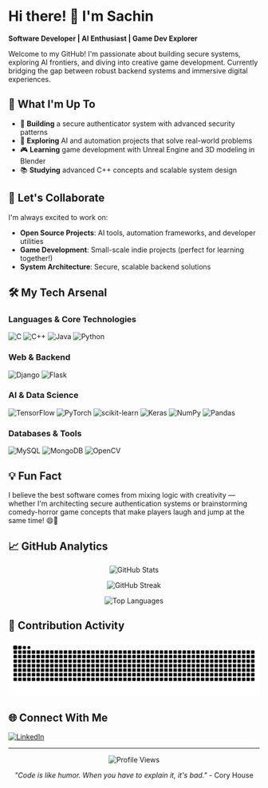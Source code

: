 # Hi there! 👋 I'm Sachin

**Software Developer | AI Enthusiast | Game Dev Explorer**

Welcome to my GitHub! I'm passionate about building secure systems, exploring AI frontiers, and diving into creative game development. Currently bridging the gap between robust backend systems and immersive digital experiences.

## 🚀 What I'm Up To

- 🔐 **Building** a secure authenticator system with advanced security patterns
- 🤖 **Exploring** AI and automation projects that solve real-world problems  
- 🎮 **Learning** game development with Unreal Engine and 3D modeling in Blender
- 📚 **Studying** advanced C++ concepts and scalable system design

## 🤝 Let's Collaborate

I'm always excited to work on:
- **Open Source Projects**: AI tools, automation frameworks, and developer utilities
- **Game Development**: Small-scale indie projects (perfect for learning together!)
- **System Architecture**: Secure, scalable backend solutions

## 🛠️ My Tech Arsenal

### Languages & Core Technologies
![C](https://img.shields.io/badge/c-%2300599C.svg?style=for-the-badge&logo=c&logoColor=white)
![C++](https://img.shields.io/badge/c++-%2300599C.svg?style=for-the-badge&logo=c%2B%2B&logoColor=white)
![Java](https://img.shields.io/badge/java-%23ED8B00.svg?style=for-the-badge&logo=openjdk&logoColor=white)
![Python](https://img.shields.io/badge/python-3670A0?style=for-the-badge&logo=python&logoColor=ffdd54)

### Web & Backend
![Django](https://img.shields.io/badge/django-%23092E20.svg?style=for-the-badge&logo=django&logoColor=white)
![Flask](https://img.shields.io/badge/flask-%23000.svg?style=for-the-badge&logo=flask&logoColor=white)

### AI & Data Science
![TensorFlow](https://img.shields.io/badge/TensorFlow-%23FF6F00.svg?style=for-the-badge&logo=TensorFlow&logoColor=white)
![PyTorch](https://img.shields.io/badge/PyTorch-%23EE4C2C.svg?style=for-the-badge&logo=PyTorch&logoColor=white)
![scikit-learn](https://img.shields.io/badge/scikit--learn-%23F7931E.svg?style=for-the-badge&logo=scikit-learn&logoColor=white)
![Keras](https://img.shields.io/badge/Keras-%23D00000.svg?style=for-the-badge&logo=Keras&logoColor=white)
![NumPy](https://img.shields.io/badge/numpy-%23013243.svg?style=for-the-badge&logo=numpy&logoColor=white)
![Pandas](https://img.shields.io/badge/pandas-%23150458.svg?style=for-the-badge&logo=pandas&logoColor=white)

### Databases & Tools
![MySQL](https://img.shields.io/badge/mysql-4479A1.svg?style=for-the-badge&logo=mysql&logoColor=white)
![MongoDB](https://img.shields.io/badge/MongoDB-%234ea94b.svg?style=for-the-badge&logo=mongodb&logoColor=white)
![OpenCV](https://img.shields.io/badge/opencv-%23white.svg?style=for-the-badge&logo=opencv&logoColor=white)

## 💡 Fun Fact
I believe the best software comes from mixing logic with creativity — whether I'm architecting secure authentication systems or brainstorming comedy-horror game concepts that make players laugh and jump at the same time! 😄👻

## 📈 GitHub Analytics

<div align="center">
  
![GitHub Stats](https://github-readme-stats.vercel.app/api?username=Sachinpd-1703&theme=radical&hide_border=true&include_all_commits=true&count_private=true)

![GitHub Streak](https://nirzak-streak-stats.vercel.app/?user=Sachinpd-1703&theme=radical&hide_border=true)

![Top Languages](https://github-readme-stats.vercel.app/api/top-langs/?username=Sachinpd-1703&theme=radical&hide_border=true&include_all_commits=true&count_private=true&layout=compact)

</div>

## 🐍 Contribution Activity

<div align="center">
  <picture>
    <source media="(prefers-color-scheme: dark)" srcset="https://raw.githubusercontent.com/Sachinpd-1703/Sachinpd-1703/output/github-contribution-grid-snake-dark.svg" />
    <source media="(prefers-color-scheme: light)" srcset="https://raw.githubusercontent.com/Sachinpd-1703/Sachinpd-1703/output/github-contribution-grid-snake.svg" />
    <img alt="GitHub Contribution Snake" src="https://raw.githubusercontent.com/Sachinpd-1703/Sachinpd-1703/output/github-contribution-grid-snake.svg" />
  </picture>
</div>

## 🌐 Connect With Me

[![LinkedIn](https://img.shields.io/badge/LinkedIn-Let's%20Connect-0077B5?style=for-the-badge&logo=linkedin&logoColor=white)](https://linkedin.com/in/sachinpd1703)

---

<div align="center">
  <img src="https://visitcount.itsvg.in/api?id=Sachinpd-1703&icon=2&color=6" alt="Profile Views" />
  
  *"Code is like humor. When you have to explain it, it's bad."* - Cory House
</div>
